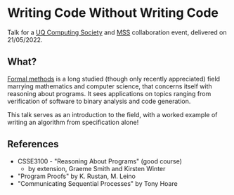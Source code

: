 # Writing Code Without Writing Code

Talk for a [UQ Computing Society](https://uqcs.org) and [MSS](https://uqmss.org/) collaboration event, delivered on 21/05/2022.

## What?

[Formal methods](https://en.wikipedia.org/wiki/Formal_methods) is a long studied (though only recently appreciated) field marrying mathematics and computer science, that concerns itself with reasoning about programs. It sees applications on topics ranging from verification of software to binary analysis and code generation.

This talk serves as an introduction to the field, with a worked example of writing an algorithm from specification alone! 

## References

- CSSE3100 - "Reasoning About Programs" (good course)
    - by extension, Graeme Smith and Kirsten Winter
- "Program Proofs" by K. Rustan, M. Leino
- "Communicating Sequential Processes" by Tony Hoare